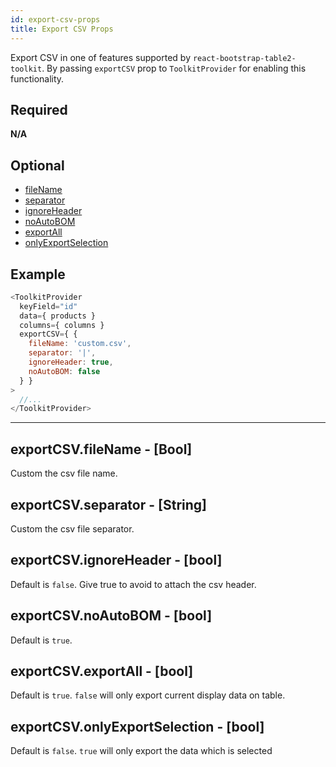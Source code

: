 ```yaml
---
id: export-csv-props
title: Export CSV Props
---
```

Export CSV in one of features supported by `react-bootstrap-table2-toolkit`. By passing `exportCSV` prop to `ToolkitProvider` for enabling this functionality. 


## Required
**N/A**

## Optional
* [fileName](#exportCSVfilename-string)
* [separator](#exportCSVseparator-string)
* [ignoreHeader](#exportCSVignoreheader-bool)
* [noAutoBOM](#exportCSVnoautobom-bool)
* [exportAll](#exportCSVexportall-bool)
* [onlyExportSelection](#exportCSVonlyexportselection-bool)

## Example

```js
<ToolkitProvider
  keyField="id"
  data={ products }
  columns={ columns }
  exportCSV={ {
    fileName: 'custom.csv',
    separator: '|',
    ignoreHeader: true,
    noAutoBOM: false
  } }
>
  //...
</ToolkitProvider>
```

-----

## exportCSV.fileName - [Bool]
Custom the csv file name.

## exportCSV.separator - [String]
Custom the csv file separator.

## exportCSV.ignoreHeader - [bool]
Default is `false`. Give true to avoid to attach the csv header.

## exportCSV.noAutoBOM - [bool]
Default is `true`.

## exportCSV.exportAll - [bool]
Default is `true`. `false` will only export current display data on table.

## exportCSV.onlyExportSelection - [bool]
Default is `false`. `true` will only export the data which is selected